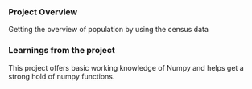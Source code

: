 ### Project Overview

 Getting the overview of population by using the census data


### Learnings from the project

 This project offers basic working knowledge of Numpy and helps get a strong hold of numpy functions.


